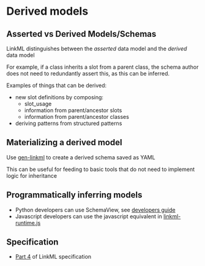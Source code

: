 # Derived models

## Asserted vs Derived Models/Schemas

LinkML distinguishes between the *asserted* data model and the *derived* data model

For example, if a class inherits a slot from a parent class, the schema author does not
need to redundantly assert this, as this can be inferred.

Examples of things that can be derived:

- new slot definitions by composing:
    - slot_usage
    - information from parent/ancestor slots
    - information from parent/ancestor classes
- deriving patterns from structured patterns

## Materializing a derived model

Use [gen-linkml](../generators/linkml) to create a derived schema saved as YAML

This can be useful for feeding to basic tools that do not need to implement logic for inheritance

## Programmatically inferring models

- Python developers can use SchemaView, see [developers guide](../developers/manipulating-schemas)
- Javascript developers can use the javascript equivalent in [linkml-runtime.js](https://github.com/linkml/linkml-runtime.js)

## Specification

- [Part 4](https://linkml.io/linkml-model/docs/specification/04derived-schemas/) of LinkML specification
